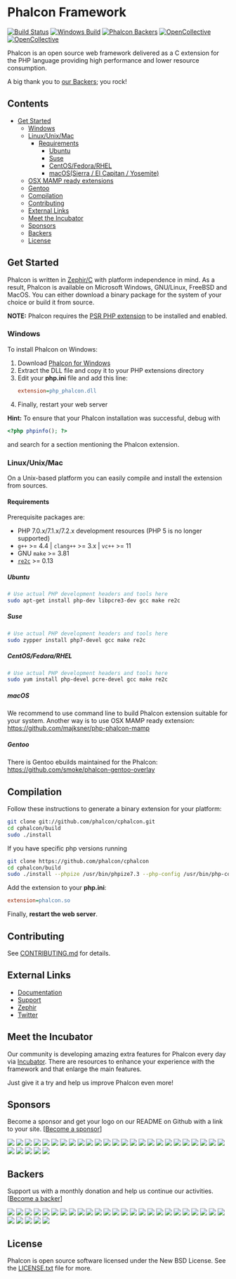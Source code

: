 # Phalcon Framework

[![Build Status](https://travis-ci.org/phalcon/cphalcon.svg?branch=master)](https://travis-ci.org/phalcon/cphalcon)
[![Windows Build](https://ci.appveyor.com/api/projects/status/wkws3mgxaoy0u9a6/branch/master?svg=true)](https://ci.appveyor.com/project/sergeyklay/cphalcon/branch/master)
[![Phalcon Backers](https://img.shields.io/badge/phalcon-backers-99ddc0.svg)](https://github.com/phalcon/cphalcon/blob/master/BACKERS.md)
[![OpenCollective](https://opencollective.com/phalcon/backers/badge.svg)](#backers)
[![OpenCollective](https://opencollective.com/phalcon/sponsors/badge.svg)](#sponsors)

Phalcon is an open source web framework delivered as a C extension for the PHP language providing high performance and lower resource consumption.

A big thank you to [our Backers](https://github.com/phalcon/cphalcon/blob/master/BACKERS.md); you rock!

## Contents

- [Get Started](#get-started)
  - [Windows](#windows)
  - [Linux/Unix/Mac](#linuxunixmac)
    - [Requirements](#requirements)
      - [Ubuntu](#ubuntu)
      - [Suse](#suse)
      - [CentOS/Fedora/RHEL](#centosfedorarhel)
      - [macOS(Sierra / El Capitan / Yosemite)](#macossierra--el-capitan--yosemite)
  - [OSX MAMP ready extensions](#osx-mamp-ready-extensions)
  - [Gentoo](#gentoo)
  - [Compilation](#compilation)
  - [Contributing](#contributing)
  - [External Links](#external-links)
  - [Meet the Incubator](#meet-the-incubator)
  - [Sponsors](#sponsors)
  - [Backers](#backers)
  - [License](#license)

## Get Started

Phalcon is written in [Zephir/C](https://zephir-lang.com/) with platform independence in mind.
As a result, Phalcon is available on Microsoft Windows, GNU/Linux, FreeBSD and MacOS.
You can either download a binary package for the system of your choice or build it from source.


**NOTE:** Phalcon requires the [PSR PHP extension](https://github.com/jbboehr/php-psr) to be installed and enabled.

### Windows

To install Phalcon on Windows:

1. Download [Phalcon for Windows](https://phalconphp.com/en/download/windows)
2. Extract the DLL file and copy it to your PHP extensions directory
3. Edit your **php.ini** file and add this line:
   ```ini
   extension=php_phalcon.dll
   ```
4. Finally, restart your web server

**Hint:** To ensure that your Phalcon installation was successful, debug with
```php
<?php phpinfo(); ?>
```
and search for a section mentioning the Phalcon extension.

### Linux/Unix/Mac

On a Unix-based platform you can easily compile and install the extension from sources.

#### Requirements

Prerequisite packages are:

* PHP 7.0.x/7.1.x/7.2.x development resources (PHP 5 is no longer supported)
* `g++` >= 4.4 | `clang++` >= 3.x | `vc++` >= 11
* GNU `make` >= 3.81
* [`re2c`](http://re2c.org) >= 0.13

##### Ubuntu

```bash
# Use actual PHP development headers and tools here
sudo apt-get install php-dev libpcre3-dev gcc make re2c
```

##### Suse

```bash
# Use actual PHP development headers and tools here
sudo zypper install php7-devel gcc make re2c
```

##### CentOS/Fedora/RHEL

```bash
# Use actual PHP development headers and tools here
sudo yum install php-devel pcre-devel gcc make re2c
```

##### macOS

We recommend to use command line to build Phalcon extension suitable for your system.
Another way is to use OSX MAMP ready extension: https://github.com/majksner/php-phalcon-mamp

##### Gentoo

There is Gentoo ebuilds maintained for the Phalcon: https://github.com/smoke/phalcon-gentoo-overlay

## Compilation

Follow these instructions to generate a binary extension for your platform:

```bash
git clone git://github.com/phalcon/cphalcon.git
cd cphalcon/build
sudo ./install
```

If you have specific php versions running

```bash
git clone https://github.com/phalcon/cphalcon
cd cphalcon/build
sudo ./install --phpize /usr/bin/phpize7.3 --php-config /usr/bin/php-config7.3
```

Add the extension to your **php.ini**:

```ini
extension=phalcon.so
```

Finally, **restart the web server**.

## Contributing

See [CONTRIBUTING.md](CONTRIBUTING.md) for details.

## External Links

* [Documentation](https://docs.phalconphp.com/)
* [Support](https://forum.phalconphp.com)
* [Zephir](https://zephir-lang.com/)
* [Twitter](https://twitter.com/phalconphp)

## Meet the Incubator

Our community is developing amazing extra features for Phalcon every day via [Incubator](https://github.com/phalcon/incubator).
There are resources to enhance your experience with the framework and that enlarge the main features.

Just give it a try and help us improve Phalcon even more!

## Sponsors

Become a sponsor and get your logo on our README on Github with a link to your site. [[Become a sponsor](https://opencollective.com/phalcon#sponsor)]

<a href="https://opencollective.com/phalcon/sponsor/0/website" target="_blank"><img src="https://opencollective.com/phalcon/sponsor/0/avatar.svg"></a>
<a href="https://opencollective.com/phalcon/sponsor/1/website" target="_blank"><img src="https://opencollective.com/phalcon/sponsor/1/avatar.svg"></a>
<a href="https://opencollective.com/phalcon/sponsor/2/website" target="_blank"><img src="https://opencollective.com/phalcon/sponsor/2/avatar.svg"></a>
<a href="https://opencollective.com/phalcon/sponsor/3/website" target="_blank"><img src="https://opencollective.com/phalcon/sponsor/3/avatar.svg"></a>
<a href="https://opencollective.com/phalcon/sponsor/4/website" target="_blank"><img src="https://opencollective.com/phalcon/sponsor/4/avatar.svg"></a>
<a href="https://opencollective.com/phalcon/sponsor/5/website" target="_blank"><img src="https://opencollective.com/phalcon/sponsor/5/avatar.svg"></a>
<a href="https://opencollective.com/phalcon/sponsor/6/website" target="_blank"><img src="https://opencollective.com/phalcon/sponsor/6/avatar.svg"></a>
<a href="https://opencollective.com/phalcon/sponsor/7/website" target="_blank"><img src="https://opencollective.com/phalcon/sponsor/7/avatar.svg"></a>
<a href="https://opencollective.com/phalcon/sponsor/8/website" target="_blank"><img src="https://opencollective.com/phalcon/sponsor/8/avatar.svg"></a>
<a href="https://opencollective.com/phalcon/sponsor/9/website" target="_blank"><img src="https://opencollective.com/phalcon/sponsor/9/avatar.svg"></a>
<a href="https://opencollective.com/phalcon/sponsor/10/website" target="_blank"><img src="https://opencollective.com/phalcon/sponsor/10/avatar.svg"></a>
<a href="https://opencollective.com/phalcon/sponsor/11/website" target="_blank"><img src="https://opencollective.com/phalcon/sponsor/11/avatar.svg"></a>
<a href="https://opencollective.com/phalcon/sponsor/12/website" target="_blank"><img src="https://opencollective.com/phalcon/sponsor/12/avatar.svg"></a>
<a href="https://opencollective.com/phalcon/sponsor/13/website" target="_blank"><img src="https://opencollective.com/phalcon/sponsor/13/avatar.svg"></a>
<a href="https://opencollective.com/phalcon/sponsor/14/website" target="_blank"><img src="https://opencollective.com/phalcon/sponsor/14/avatar.svg"></a>
<a href="https://opencollective.com/phalcon/sponsor/15/website" target="_blank"><img src="https://opencollective.com/phalcon/sponsor/15/avatar.svg"></a>
<a href="https://opencollective.com/phalcon/sponsor/16/website" target="_blank"><img src="https://opencollective.com/phalcon/sponsor/16/avatar.svg"></a>
<a href="https://opencollective.com/phalcon/sponsor/17/website" target="_blank"><img src="https://opencollective.com/phalcon/sponsor/17/avatar.svg"></a>
<a href="https://opencollective.com/phalcon/sponsor/18/website" target="_blank"><img src="https://opencollective.com/phalcon/sponsor/18/avatar.svg"></a>
<a href="https://opencollective.com/phalcon/sponsor/19/website" target="_blank"><img src="https://opencollective.com/phalcon/sponsor/19/avatar.svg"></a>
<a href="https://opencollective.com/phalcon/sponsor/20/website" target="_blank"><img src="https://opencollective.com/phalcon/sponsor/20/avatar.svg"></a>
<a href="https://opencollective.com/phalcon/sponsor/21/website" target="_blank"><img src="https://opencollective.com/phalcon/sponsor/21/avatar.svg"></a>
<a href="https://opencollective.com/phalcon/sponsor/22/website" target="_blank"><img src="https://opencollective.com/phalcon/sponsor/22/avatar.svg"></a>
<a href="https://opencollective.com/phalcon/sponsor/23/website" target="_blank"><img src="https://opencollective.com/phalcon/sponsor/23/avatar.svg"></a>
<a href="https://opencollective.com/phalcon/sponsor/24/website" target="_blank"><img src="https://opencollective.com/phalcon/sponsor/24/avatar.svg"></a>
<a href="https://opencollective.com/phalcon/sponsor/25/website" target="_blank"><img src="https://opencollective.com/phalcon/sponsor/25/avatar.svg"></a>
<a href="https://opencollective.com/phalcon/sponsor/26/website" target="_blank"><img src="https://opencollective.com/phalcon/sponsor/26/avatar.svg"></a>
<a href="https://opencollective.com/phalcon/sponsor/27/website" target="_blank"><img src="https://opencollective.com/phalcon/sponsor/27/avatar.svg"></a>
<a href="https://opencollective.com/phalcon/sponsor/28/website" target="_blank"><img src="https://opencollective.com/phalcon/sponsor/28/avatar.svg"></a>
<a href="https://opencollective.com/phalcon/sponsor/29/website" target="_blank"><img src="https://opencollective.com/phalcon/sponsor/29/avatar.svg"></a>

## Backers

Support us with a monthly donation and help us continue our activities. [[Become a backer](https://opencollective.com/phalcon#backer)]

<a href="https://opencollective.com/phalcon/backer/0/website" target="_blank"><img src="https://opencollective.com/phalcon/backer/0/avatar.svg"></a>
<a href="https://opencollective.com/phalcon/backer/1/website" target="_blank"><img src="https://opencollective.com/phalcon/backer/1/avatar.svg"></a>
<a href="https://opencollective.com/phalcon/backer/2/website" target="_blank"><img src="https://opencollective.com/phalcon/backer/2/avatar.svg"></a>
<a href="https://opencollective.com/phalcon/backer/3/website" target="_blank"><img src="https://opencollective.com/phalcon/backer/3/avatar.svg"></a>
<a href="https://opencollective.com/phalcon/backer/4/website" target="_blank"><img src="https://opencollective.com/phalcon/backer/4/avatar.svg"></a>
<a href="https://opencollective.com/phalcon/backer/5/website" target="_blank"><img src="https://opencollective.com/phalcon/backer/5/avatar.svg"></a>
<a href="https://opencollective.com/phalcon/backer/6/website" target="_blank"><img src="https://opencollective.com/phalcon/backer/6/avatar.svg"></a>
<a href="https://opencollective.com/phalcon/backer/7/website" target="_blank"><img src="https://opencollective.com/phalcon/backer/7/avatar.svg"></a>
<a href="https://opencollective.com/phalcon/backer/8/website" target="_blank"><img src="https://opencollective.com/phalcon/backer/8/avatar.svg"></a>
<a href="https://opencollective.com/phalcon/backer/9/website" target="_blank"><img src="https://opencollective.com/phalcon/backer/9/avatar.svg"></a>
<a href="https://opencollective.com/phalcon/backer/10/website" target="_blank"><img src="https://opencollective.com/phalcon/backer/10/avatar.svg"></a>
<a href="https://opencollective.com/phalcon/backer/11/website" target="_blank"><img src="https://opencollective.com/phalcon/backer/11/avatar.svg"></a>
<a href="https://opencollective.com/phalcon/backer/12/website" target="_blank"><img src="https://opencollective.com/phalcon/backer/12/avatar.svg"></a>
<a href="https://opencollective.com/phalcon/backer/13/website" target="_blank"><img src="https://opencollective.com/phalcon/backer/13/avatar.svg"></a>
<a href="https://opencollective.com/phalcon/backer/14/website" target="_blank"><img src="https://opencollective.com/phalcon/backer/14/avatar.svg"></a>
<a href="https://opencollective.com/phalcon/backer/15/website" target="_blank"><img src="https://opencollective.com/phalcon/backer/15/avatar.svg"></a>
<a href="https://opencollective.com/phalcon/backer/16/website" target="_blank"><img src="https://opencollective.com/phalcon/backer/16/avatar.svg"></a>
<a href="https://opencollective.com/phalcon/backer/17/website" target="_blank"><img src="https://opencollective.com/phalcon/backer/17/avatar.svg"></a>
<a href="https://opencollective.com/phalcon/backer/18/website" target="_blank"><img src="https://opencollective.com/phalcon/backer/18/avatar.svg"></a>
<a href="https://opencollective.com/phalcon/backer/19/website" target="_blank"><img src="https://opencollective.com/phalcon/backer/19/avatar.svg"></a>
<a href="https://opencollective.com/phalcon/backer/20/website" target="_blank"><img src="https://opencollective.com/phalcon/backer/20/avatar.svg"></a>
<a href="https://opencollective.com/phalcon/backer/21/website" target="_blank"><img src="https://opencollective.com/phalcon/backer/21/avatar.svg"></a>
<a href="https://opencollective.com/phalcon/backer/22/website" target="_blank"><img src="https://opencollective.com/phalcon/backer/22/avatar.svg"></a>
<a href="https://opencollective.com/phalcon/backer/23/website" target="_blank"><img src="https://opencollective.com/phalcon/backer/23/avatar.svg"></a>
<a href="https://opencollective.com/phalcon/backer/24/website" target="_blank"><img src="https://opencollective.com/phalcon/backer/24/avatar.svg"></a>
<a href="https://opencollective.com/phalcon/backer/25/website" target="_blank"><img src="https://opencollective.com/phalcon/backer/25/avatar.svg"></a>
<a href="https://opencollective.com/phalcon/backer/26/website" target="_blank"><img src="https://opencollective.com/phalcon/backer/26/avatar.svg"></a>
<a href="https://opencollective.com/phalcon/backer/27/website" target="_blank"><img src="https://opencollective.com/phalcon/backer/27/avatar.svg"></a>
<a href="https://opencollective.com/phalcon/backer/28/website" target="_blank"><img src="https://opencollective.com/phalcon/backer/28/avatar.svg"></a>
<a href="https://opencollective.com/phalcon/backer/29/website" target="_blank"><img src="https://opencollective.com/phalcon/backer/29/avatar.svg"></a>

## License

Phalcon is open source software licensed under the New BSD License. See the [LICENSE.txt](LICENSE.txt) file for more.
